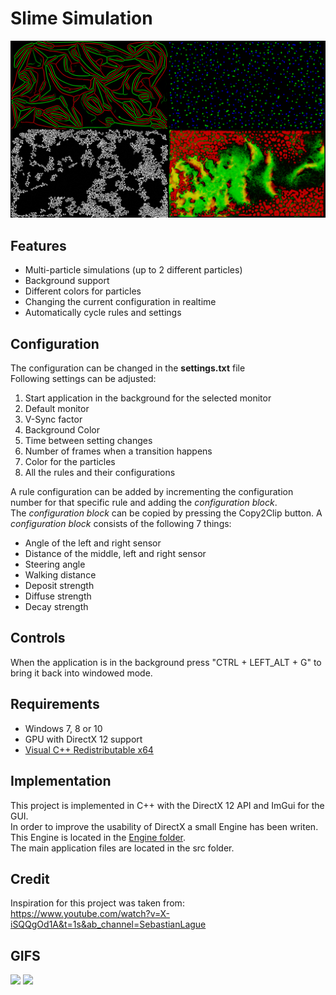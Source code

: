 # Slime Simulation

![Examples](SlimeSimulationExamples.png)

## Features
* Multi-particle simulations (up to 2 different particles)
* Background support
* Different colors for particles
* Changing the current configuration in realtime
* Automatically cycle rules and settings

## Configuration
The configuration can be changed in the **settings.txt** file\
Following settings can be adjusted:
1. Start application in the background for the selected monitor
2. Default monitor
3. V-Sync factor
4. Background Color
5. Time between setting changes
6. Number of frames when a transition happens
7. Color for the particles
8. All the rules and their configurations

A rule configuration can be added by incrementing the configuration number for that specific rule and adding the *configuration block*.\
The *configuration block* can be copied by pressing the Copy2Clip button.
A *configuration block* consists of the following 7 things:
* Angle of the left and right sensor
* Distance of the middle, left and right sensor
* Steering angle
* Walking distance
* Deposit strength
* Diffuse strength
* Decay strength

## Controls

When the application is in the background press "CTRL + LEFT_ALT + G" to bring it back into windowed mode.

## Requirements

* Windows 7, 8 or 10
* GPU with DirectX 12 support
* [Visual C++ Redistributable x64](https://support.microsoft.com/de-de/topic/aktuelle-unterst%C3%BCtzte-downloads-f%C3%BCr-visual-c-2647da03-1eea-4433-9aff-95f26a218cc0)

## Implementation

This project is implemented in C++ with the DirectX 12 API and ImGui for the GUI.\
In order to improve the usability of DirectX a small Engine has been writen. This Engine is located in the [Engine folder](SlimeSimulation/Engine).\
The main application files are located in the src folder.

## Credit
Inspiration for this project was taken from:
https://www.youtube.com/watch?v=X-iSQQgOd1A&t=1s&ab_channel=SebastianLague

## GIFS

<p float="left">
  <img src="/SlimeGif1.gif" width="49%" />
  <img src="/SlimeGif2.gif" width="49%" /> 
</p>
